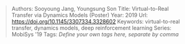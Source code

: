 > Authors: Sooyoung Jang, Youngsung Son
> Title: Virtual-to-Real Transfer via Dynamics Models (Poster)
> Year: 2019
> Url: https://doi.org/10.1145/3307334.3328602
> Keywords: virtual-to-real transfer, dynamics models, deep reinforcement learning
> Series: MobiSys '19
> Tags: *Define your own tags here, separate by comma*
